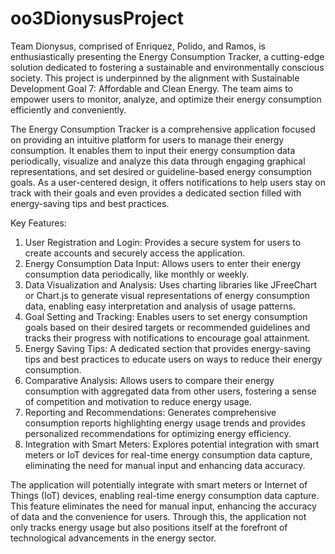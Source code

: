 # oo3DionysusProject

Team Dionysus, comprised of Enriquez, Polido, and Ramos, is enthusiastically presenting the Energy Consumption Tracker, a cutting-edge solution dedicated to fostering a sustainable and environmentally conscious society. This project is underpinned by the alignment with Sustainable Development Goal 7: Affordable and Clean Energy. The team aims to empower users to monitor, analyze, and optimize their energy consumption efficiently and conveniently.

The Energy Consumption Tracker is a comprehensive application focused on providing an intuitive platform for users to manage their energy consumption. It enables them to input their energy consumption data periodically, visualize and analyze this data through engaging graphical representations, and set desired or guideline-based energy consumption goals. As a user-centered design, it offers notifications to help users stay on track with their goals and even provides a dedicated section filled with energy-saving tips and best practices.

Key Features:
1. User Registration and Login: Provides a secure system for users to create accounts and securely access the application.
2. Energy Consumption Data Input: Allows users to enter their energy consumption data periodically, like monthly or weekly.
3. Data Visualization and Analysis: Uses charting libraries like JFreeChart or Chart.js to generate visual representations of energy consumption data, enabling easy interpretation and analysis of usage patterns.
4. Goal Setting and Tracking: Enables users to set energy consumption goals based on their desired targets or recommended guidelines and tracks their progress with notifications to encourage goal attainment.
5. Energy Saving Tips: A dedicated section that provides energy-saving tips and best practices to educate users on ways to reduce their energy consumption.
6. Comparative Analysis: Allows users to compare their energy consumption with aggregated data from other users, fostering a sense of competition and motivation to reduce energy usage.
7. Reporting and Recommendations: Generates comprehensive consumption reports highlighting energy usage trends and provides personalized recommendations for optimizing energy efficiency.
8. Integration with Smart Meters: Explores potential integration with smart meters or IoT devices for real-time energy consumption data capture, eliminating the need for manual input and enhancing data accuracy.

The application will potentially integrate with smart meters or Internet of Things (IoT) devices, enabling real-time energy consumption data capture. This feature eliminates the need for manual input, enhancing the accuracy of data and the convenience for users. Through this, the application not only tracks energy usage but also positions itself at the forefront of technological advancements in the energy sector.
